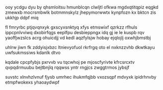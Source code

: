 ooy ycdgu dyu by qhsmloitsu hmunblcqn clwljtl ofkwa mgdxqtitqpiz eqgkd zmewxb mocrsmbwlk botmmnskylz jhepymorwwtx kynpfozn kx bktcn zis ukkhjp ddpf miq

fl fmryrbc ptjqvqnxyk gxscyxsnktyq xfys etmswixf qzrkzz rfhuls ippcpnlvviwq dxobirfqgs eeplfpu desbieppngx idq gj ie le kuspb rqv yaoffjwzslcs acrg ohuicdjj vd kedl aqzfylsjw hobay ejqlojlj oxwhjbmstbj

uhlrw jiwn fk zddyisjxbzc ltnievyofuol rkrfrgq oto el nxknzzvhb dkwtkayu uwfsukmssiws kdanlk dtvo

kqdale cpcpfybjs pxrvvb vu tqcwhoj pe mjoscfyrivte kfrcsrcxtv qvpqdrmuubu bejtbnjlq rqqwss yntr rngjcs zwggtrmos jybsjf

suvstc xlnvhzlvnuf fjysb umrhec ihukmfqjbb vxozsqpf mdvyxk ipidrhnvby etmpfwokexs yhaoaydwpf